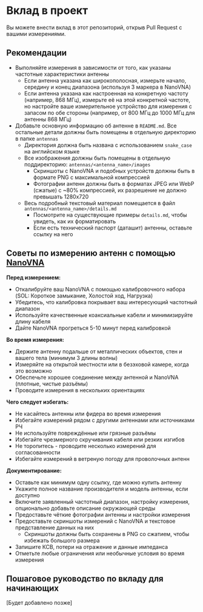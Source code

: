 # Вклад в проект

Вы можете внести вклад в этот репозиторий, открыв Pull Request с вашими измерениями.

## Рекомендации

- Выполняйте измерения в зависимости от того, как указаны частотные характеристики антенны
  - Если антенна указана как широкополосная, измерьте начало, середину и конец диапазона (используя 3 маркера в NanoVNA)
  - Если антенна указана как настроенная на конкретную частоту (например, 868 МГц), измерьте её на этой конкретной частоте, но настройте ваше измерительное устройство для измерения с запасом по обе стороны (например, от 800 МГц до 1000 МГц для антенны 868 МГц)
- Добавьте основную информацию об антенне в `README.md`. Все остальные детали должны быть помещены в отдельную директорию в папке `antennas`
  - Директория должна быть названа с использованием `snake_case` на английском языке
  - Все изображения должны быть помещены в отдельную поддиректорию: `antennas/<antenna_name>/images`
    - Скриншоты с NanoVNA и подобных устройств должны быть в формате PNG с максимальной компрессией
    - Фотографии антенн должны быть в форматах JPEG или WebP (сжатые) с ~80% компрессией, их разрешение не должно превышать 1280x720
  - Весь подробный текстовый материал помещается в файл `antennas/<antenna_name>/details.md`
    - Посмотрите на существующие примеры `details.md`, чтобы увидеть, как их форматировать
    - Если есть технический паспорт (даташит) антенны, оставьте ссылку на него

## Советы по измерению антенн с помощью [NanoVNA](https://nanovna.com)

**Перед измерением:**
- Откалибруйте ваш NanoVNA с помощью калибровочного набора (SOL: Короткое замыкание, Холостой ход, Нагрузка)
- Убедитесь, что калибровка покрывает ваш интересующий частотный диапазон
- Используйте качественные коаксиальные кабели и минимизируйте длину кабеля
- Дайте NanoVNA прогреться 5-10 минут перед калибровкой

**Во время измерения:**
- Держите антенну подальше от металлических объектов, стен и вашего тела (минимум 3 длины волны)
- Измеряйте на открытой местности или в безэховой камере, когда это возможно
- Обеспечьте хорошее соединение между антенной и NanoVNA (плотные, чистые разъёмы)
- Проводите измерения в нескольких ориентациях

**Чего следует избегать:**
- Не касайтесь антенны или фидера во время измерения
- Избегайте измерений рядом с другими антеннами или источниками РЧ
- Не используйте повреждённые или грязные разъёмы
- Избегайте чрезмерного скручивания кабеля или резких изгибов
- Не торопитесь - проводите несколько измерений для согласованности
- Избегайте измерений в ветреную погоду для проволочных антенн

**Документирование:**
- Оставьте как минимум одну ссылку, где можно купить антенну
- Укажите полное название производителя и модель антенны, если доступно
- Включите заявленный частотный диапазон, настройку измерения, опционально добавьте описание окружающей среды
- Предоставьте чёткие фотографии антенны и настройки измерения
- Предоставьте скриншоты измерений с NanoVNA и текстовое представление данных на них
  - Скриншоты должны быть сохранены в PNG со сжатием, чтобы избежать большого размера
- Запишите КСВ, потери на отражение и данные импеданса
- Отметьте любые ограничения или необычные условия во время измерения

## Пошаговое руководство по вкладу для начинающих

[Будет добавлено позже]
